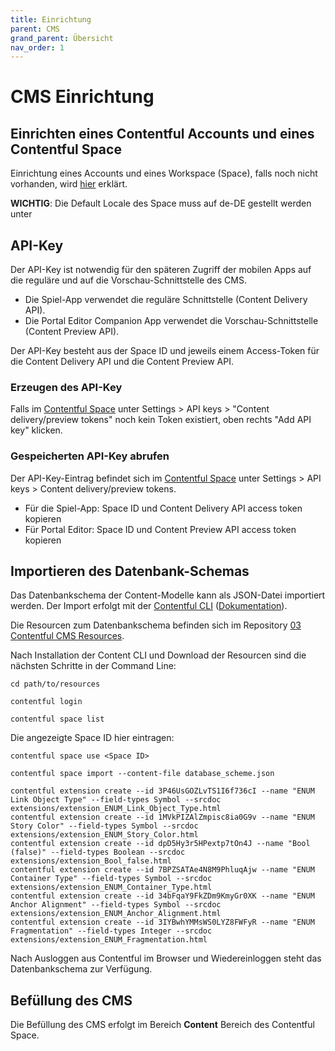 ```yaml
---
title: Einrichtung
parent: CMS
grand_parent: Übersicht
nav_order: 1
---
```


# CMS Einrichtung

## Einrichten eines Contentful Accounts und eines Contentful Space

Einrichtung eines Accounts und eines Workspace (Space), falls noch nicht vorhanden, wird [hier](https://www.contentful.com/help/contentful-101/#step-1-get-an-account) erklärt.

__WICHTIG__: Die Default Locale des Space muss auf de-DE gestellt werden unter

## API-Key

Der API-Key ist notwendig für den späteren Zugriff der mobilen Apps auf die reguläre und auf die Vorschau-Schnittstelle des CMS.

- Die Spiel-App verwendet die reguläre Schnittstelle (Content Delivery API).
- Die Portal Editor Companion App verwendet die Vorschau-Schnittstelle (Content Preview API).

Der API-Key besteht aus der Space ID und jeweils einem Access-Token für die Content Delivery API und die Content Preview API.

### Erzeugen des API-Key

Falls im [Contentful Space](https://app.contentful.com) unter Settings > API keys > "Content delivery/preview tokens" noch kein Token existiert, oben rechts "Add API key" klicken.

### Gespeicherten API-Key abrufen

Der API-Key-Eintrag befindet sich im [Contentful Space](https://app.contentful.com) unter Settings > API keys > Content delivery/preview tokens.

- Für die Spiel-App: Space ID und Content Delivery API access token kopieren
- Für Portal Editor: Space ID und Content Preview API access token kopieren

## Importieren des Datenbank-Schemas

Das Datenbankschema der Content-Modelle kann als JSON-Datei importiert werden. Der Import erfolgt mit der [Contentful CLI](https://github.com/contentful/contentful-cli) ([Dokumentation](https://www.contentful.com/developers/docs/tutorials/cli/import-and-export/)).

Die Resourcen zum Datenbankschema befinden sich im Repository [03 Contentful CMS Resources](https://github.com/museum4punkt0/Object-by-Object/tree/master/03%20Contentful%20CMS%20Resources).

Nach Installation der Content CLI und Download der Resourcen sind die nächsten Schritte in der Command Line:

```
cd path/to/resources
```

```
contentful login
```

```
contentful space list
```

Die angezeigte Space ID hier eintragen:

```
contentful space use <Space ID>
```

```
contentful space import --content-file database_scheme.json
```

```
contentful extension create --id 3P46UsGOZLvTS1I6f736cI --name "ENUM Link Object Type" --field-types Symbol --srcdoc extensions/extension_ENUM_Link_Object_Type.html
contentful extension create --id 1MVkPIZAlZmpisc8ia0G9v --name "ENUM Story Color" --field-types Symbol --srcdoc extensions/extension_ENUM_Story_Color.html
contentful extension create --id dpD5Hy3r5HPextp7tOn4J --name "Bool (false)" --field-types Boolean --srcdoc extensions/extension_Bool_false.html
contentful extension create --id 7BPZSATAe4N8M9PhluqAjw --name "ENUM Container Type" --field-types Symbol --srcdoc extensions/extension_ENUM_Container_Type.html
contentful extension create --id 34bFqaY9FkZDm9KmyGr0XK --name "ENUM Anchor Alignment" --field-types Symbol --srcdoc extensions/extension_ENUM_Anchor_Alignment.html
contentful extension create --id 3IYBwhYMMsWS0LYZ8FWFyR --name "ENUM Fragmentation" --field-types Integer --srcdoc extensions/extension_ENUM_Fragmentation.html
```

Nach Ausloggen aus Contentful im Browser und Wiedereinloggen steht das Datenbankschema zur Verfügung.


## Befüllung des CMS

Die Befüllung des CMS erfolgt im Bereich __Content__ Bereich des Contentful Space.

